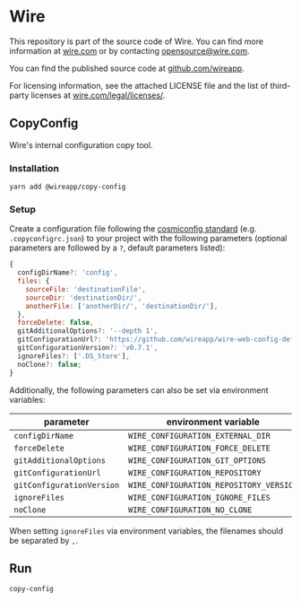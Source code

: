 # Wire

This repository is part of the source code of Wire. You can find more information at [wire.com](https://wire.com) or by contacting opensource@wire.com.

You can find the published source code at [github.com/wireapp](https://github.com/wireapp).

For licensing information, see the attached LICENSE file and the list of third-party licenses at [wire.com/legal/licenses/](https://wire.com/legal/licenses/).

## CopyConfig

Wire's internal configuration copy tool.

### Installation

```
yarn add @wireapp/copy-config
```

### Setup

Create a configuration file following the [cosmiconfig standard](https://github.com/davidtheclark/cosmiconfig#cosmiconfig) (e.g. `.copyconfigrc.json`) to your project with the following parameters (optional parameters are followed by a `?`, default parameters listed):

```js
{
  configDirName?: 'config',
  files: {
    sourceFile: 'destinationFile',
    sourceDir: 'destinationDir/',
    anotherFile: ['anotherDir/', 'destinationDir/'],
  },
  forceDelete: false,
  gitAdditionalOptions?: '--depth 1',
  gitConfigurationUrl?: 'https://github.com/wireapp/wire-web-config-default',
  gitConfigurationVersion?: 'v0.7.1',
  ignoreFiles?: ['.DS_Store'],
  noClone?: false;
}
```

Additionally, the following parameters can also be set via environment variables:

| parameter                 | environment variable                    |
| ------------------------- | --------------------------------------- |
| `configDirName`           | `WIRE_CONFIGURATION_EXTERNAL_DIR`       |
| `forceDelete`             | `WIRE_CONFIGURATION_FORCE_DELETE`       |
| `gitAdditionalOptions`    | `WIRE_CONFIGURATION_GIT_OPTIONS`        |
| `gitConfigurationUrl`     | `WIRE_CONFIGURATION_REPOSITORY`         |
| `gitConfigurationVersion` | `WIRE_CONFIGURATION_REPOSITORY_VERSION` |
| `ignoreFiles`             | `WIRE_CONFIGURATION_IGNORE_FILES`       |
| `noClone`                 | `WIRE_CONFIGURATION_NO_CLONE`           |

When setting `ignoreFiles` via environment variables, the filenames should be separated by `,`.

## Run

```
copy-config
```
